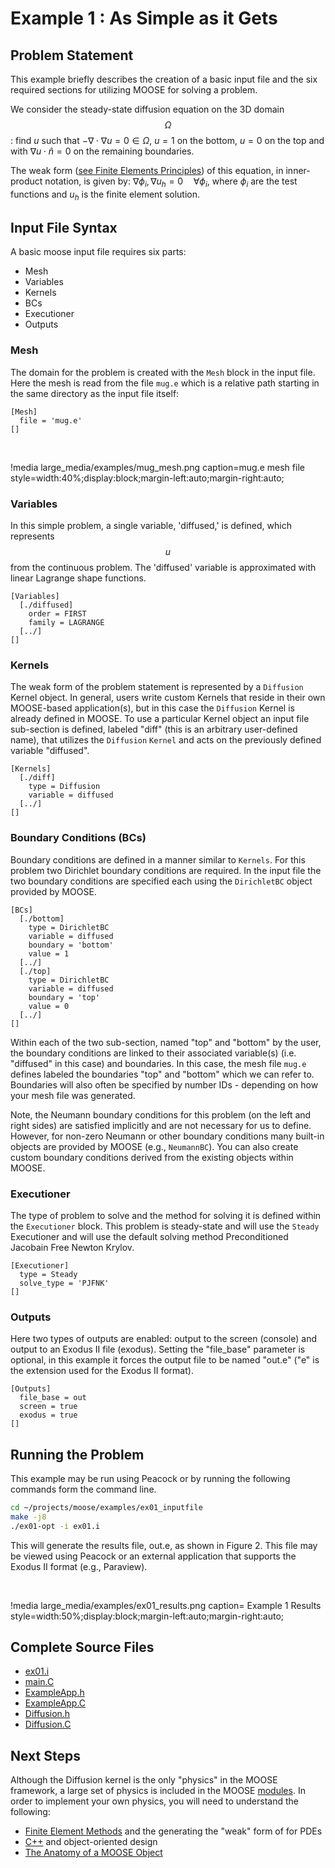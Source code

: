 # Example 1 : As Simple as it Gets

## Problem Statement

This example briefly describes the creation of a basic input file and the six required sections
for utilizing MOOSE for solving a problem.

We consider the steady-state diffusion equation on the 3D domain $$\Omega$$: find $u$ such that
$-\nabla \cdot \nabla u = 0 \in \Omega$, $u = 1$ on the bottom, $u = 0$ on the top and with
$\nabla u \cdot \hat{n} = 0$ on the remaining boundaries.

The weak form ([see Finite Elements Principles](finite_element_concepts/fem_principles.md)) of
this equation, in inner-product notation, is given by: $\nabla \phi_i, \nabla u_h = 0 \quad
\forall  \phi_i$, where $\phi_i$ are the test functions and $u_h$ is the finite element solution.

## Input File Syntax

A basic moose input file requires six parts:

-  Mesh
-  Variables
-  Kernels
-  BCs
-  Executioner
-  Outputs

### Mesh

The domain for the problem is created with the `Mesh` block in the input file.  Here the mesh is
read from the file `mug.e` which is a relative path starting in the same directory as the input
file itself:


```text
[Mesh]
  file = 'mug.e'
[]
```

<br>

!media large_media/examples/mug_mesh.png
       caption=mug.e mesh file
       style=width:40%;display:block;margin-left:auto;margin-right:auto;

### Variables

In this simple problem, a single variable, 'diffused,' is defined, which represents $$u$$ from the
continuous problem.  The 'diffused' variable is approximated with linear Lagrange shape functions.

```text
[Variables]
  [./diffused]
    order = FIRST
    family = LAGRANGE
  [../]
[]
```

### Kernels

The weak form of the problem statement is represented by a `Diffusion` Kernel object.  In general,
users write custom Kernels that reside in their own MOOSE-based application(s), but in this case
the `Diffusion` Kernel is already defined in MOOSE.  To use a particular Kernel object an input
file sub-section is defined, labeled "diff" (this is an arbitrary user-defined name), that
utilizes the `Diffusion` `Kernel` and acts on the previously defined variable "diffused".

```text
[Kernels]
  [./diff]
    type = Diffusion
    variable = diffused
  [../]
[]
```

### Boundary Conditions (BCs)

Boundary conditions are defined in a manner similar to `Kernels`.  For this problem two Dirichlet
boundary conditions are required.  In the input file the two boundary conditions are specified
each using the `DirichletBC` object provided by MOOSE.

```text
[BCs]
  [./bottom]
    type = DirichletBC
    variable = diffused
    boundary = 'bottom'
    value = 1
  [../]
  [./top]
    type = DirichletBC
    variable = diffused
    boundary = 'top'
    value = 0
  [../]
[]
```

Within each of the two sub-section, named "top" and "bottom" by the user, the boundary conditions
are linked to their associated variable(s) (i.e. "diffused" in this case) and boundaries.  In this
case, the mesh file `mug.e` defines labeled the boundaries "top" and "bottom" which we can refer
to. Boundaries will also often be specified by number IDs - depending on how your mesh file was
generated.

Note, the Neumann boundary conditions for this problem (on the left and right sides) are satisfied
implicitly and are not necessary for us to define. However, for non-zero Neumann or other boundary
conditions many built-in objects are provided by MOOSE (e.g., `NeumannBC`). You can also create
custom boundary conditions derived from the existing objects within MOOSE.

### Executioner

The type of problem to solve and the method for solving it is defined within the `Executioner`
block.  This problem is steady-state and will use the `Steady` Executioner and will use the
default solving method Preconditioned Jacobain Free Newton Krylov.

```text
[Executioner]
  type = Steady
  solve_type = 'PJFNK'
[]
```

### Outputs

Here two types of outputs are enabled: output to the screen (console) and output to an Exodus II
file (exodus).  Setting the "file_base" parameter is optional, in this example it forces the
output file to be named "out.e" ("e" is the extension used for the Exodus II format).

```text
[Outputs]
  file_base = out
  screen = true
  exodus = true
[]
```

## Running the Problem

This example may be run using Peacock or by running the following commands form the command line.

```bash
cd ~/projects/moose/examples/ex01_inputfile
make -j8
./ex01-opt -i ex01.i
```

This will generate the results file, out.e, as shown in Figure 2. This file may be viewed using
Peacock or an external application that supports the Exodus II format (e.g., Paraview).

<br>

!media large_media/examples/ex01_results.png
       caption= Example 1 Results
       style=width:50%;display:block;margin-left:auto;margin-right:auto;

## Complete Source Files

- [ex01.i](https://github.com/idaholab/moose/blob/devel/examples/ex01_inputfile/ex01.i)
- [main.C](https://github.com/idaholab/moose/blob/devel/examples/ex01_inputfile/src/main.C)
- [ExampleApp.h](https://github.com/idaholab/moose/blob/devel/examples/ex01_inputfile/include/base/ExampleApp.h)
- [ExampleApp.C](https://github.com/idaholab/moose/blob/devel/examples/ex01_inputfile/src/base/ExampleApp.C)
- [Diffusion.h](https://github.com/idaholab/moose/blob/devel/framework/include/kernels/Diffusion.h)
- [Diffusion.C](https://github.com/idaholab/moose/blob/devel/framework/src/kernels/Diffusion.C)

## Next Steps

Although the Diffusion kernel is the only "physics" in the MOOSE framework, a large set of physics
is included in the MOOSE [modules](http://mooseframework.org/wiki/PhysicsModules/).  In order to
implement your own physics, you will need to understand the following:

- [Finite Element Methods](http://mooseframework.org/wiki/MooseTraining/FEM/) and the generating
  the "weak" form of for PDEs
- [C++](utilities/c++/index.md) and object-oriented design
- [The Anatomy of a MOOSE Object](http://mooseframework.org/wiki/MooseTraining/MooseObject/)

